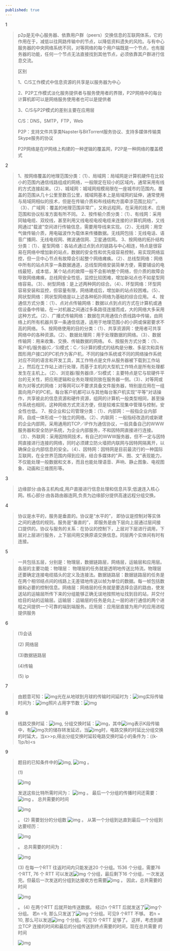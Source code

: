 ```yaml
---
published: true
---
```

1

> p2p是无中心服务器、依靠用户群（peers）交换信息的互联网体系，它的作用在于，减低以往网路传输中的节点，以降低资料遗失的风险。与有中心服务器的中央网络系统不同，对等网络的每个用户端既是一个节点，也有服务器的功能，任何一个节点无法直接找到其他节点，必须依靠其户群进行信息交流。
>
> 区别
>
> 1、C/S工作模式中信息资源的共享是以服务器为中心
>
> 2、P2P工作模式淡化服务提供者与服务使用者的界限，P2P网络中的每台计算机即可以是网络服务使用者也可以是提供者
>
> 3、C/S与P2P模式的差别主要在应用层
>
> C/S：DNS，SMTP，FTP，Web
>
> P2P：支持文件共享类Napster与BitTorrent服务协议、支持多媒体传输类Skype服务的协议
>
> P2P网络是在IP网络上构建的一种逻辑的覆盖网，P2P是一种网络的覆盖模式

2

> 1、按网络覆盖的地理范围分类：（1）、局域网：局域网是计算机硬件在比较小的范围内通信线路组成的网络，一般限定在较小的区域内，通常采用有线的方式连接起来。（2）、城域网：城域网规模局限在一座城市的范围内，覆盖的范围从几十公里至数百公里，城域网基本上是局域网的延伸，通常使用与局域网相似的技术，但是在传输介质和布线结构方面牵涉范围比较广。（3）、广域网：覆盖的地理范围非常广，又称远程网，在采用的技术、应用范围和协议标准方面有所不同。 2、按传榆介质分类：（1）、有线网：采用同轴电缆、双绞线，甚至利用又线电视电视电缆来连接的计算机网络，又线网通过"载波"空间进行传输信息，需要用导线来实现。（2）、无线网：用空气做传输介质，用电磁波作为载体来传播数据。无线网包括：无线电话、语音广播网、无线电视网、微波通信网、卫星通信网。 3、按网络的拓扑结构分类：（1）、星型网络：各站点通过点到点的链路与中心相连，特点是很容易在网络中增加新的站点，数据的安全性和优先级容易控制，易实现网络监控，但一旦中心节点有故障会引起整个网络瘫痪。（2）、总线型网络：网络中所有的站点共享一条数据通道，总线型网络安装简单方便，需要铺设的电线最短，成本低，某个站点的故障一般不会影响整个网络，但介质的故障会导致网络瘫痪，总线网安全性低，监控比较困难，增加新站点也不如星型网络容易。（3）、树型网络：是上述两种网的综合。（4）、环型网络：环型网容易安装和监控，但容量有限，网络建成后，增加新的站点较困难。（5）、网状型网络：网状型网络是以上述各种拓扑网络为基础的综合应用。 4、按通信方式分类：（1）、点对点传输网络：数据以点到点的方式在计算机或通信设备中传输，在一对机器之间通过多条路径连接而成，大的网络大多采用这种方式。（2）、广播式传输网络：数据在共用通信介质线路中传输，由网络上的所有机器共享一条通信信道，适用于地理范围小的小网或保密要求不高的网络。 5、按网络使用的目的分类：（1）、共享资源网：使用者可共享网络中的各种资源。（2）、数据处理网：用于处理数据的网络。（3）、数据传输网：用来收集、交换、传输数据的网络。 6、按服务方式分类：（1）、客户机/服务器(C／S)模式：C／S计算的模式的结构是分散、多层次和具有图形用户接口的PC机作为客户机，不同的操作系统或不同的网络操作系统对应不同的语言和开发工具，其工作特点是文件从服务器被下载到工作站上，然后在工作站上进行处理，而基于主机的大型机工作特点是所有处理都发生在主机上。（2）、浏览器/服务器(B／S)模式：主要特点是它与软硬件平台的无关性，把应用逻辑和业务处理规则放在服务器一侧。（3）、对等网或称为对等式的网络：对等网可以不要求具备文件服务器，特别是应用在一组面向用户的PC机，每台客户机都可以与其他每台客户机实现"平等"对话操作，共享彼此的信息资源和硬件资源，组网的计算机一般类型相同，甚至操作系统也相同，这种网络方式灵活方便，但是较难实现集中管理与控制，安全性也低。 7、按企业和公司管理分类：（1）、内部网：一般指企业内部网，自成一体形成一个独立的网络。（2）、内联网：一般指经改造的或新建的企业内部网，采用通用的TCP／IP作为通信协议，一般具备自己的WWW服务器和安全防护系统，为企业内部服务，不和因特网直接进行连接。（3）、外联网：采用因特网技术，有自己的WWW服务器，但不一定与因特网直接进行连接的网络，同时必须建立防火墙把内联网与因特网隔离开，以确保企业内部信息的安全。（4）、因特网：因特网是目前最流行的一种国际互联网，在全世界范围内得到应用，结合多媒体的"声、图、文"表现能力，不仅能处理一般数据和文本，而且也能处理语音、声响、静止图象、电视图象、动画和三维图形等。

3

> 边缘部分:由各主机构成,用户直接进行信息处理和信息共享;低速连入核心网。核心部分:由各路由器连网,负责为边缘部分提供高速远程分组交换。

4

> 协议是水平的，服务是垂直的。协议是“水平的”， 即协议是控制对等实体之间的通信的规则。服务是“垂直的”， 即服务是由下层向上层通过层间接口提供的。协议与服务的关系：在协议的控制下，上层对下层进行调用，下层对上层进行服务，上下层间用交换原语交换信息。同层两个实体间有时有连接。

5

> 一共包括五层，分别是：物理层，数据链路层，网络层，运输层和应用层。各层的主要功能：物理层： 物理层的任务就是透明地传送比特流。物理层还要确定连接电缆插头的定义及连接法。数据链路层：数据链路层的任务是在两个相邻结点间的线路上无差错地传送以帧为单位的数据。每一帧包括数据和必要的控制信息。网络层：网络层的任务就是要选择合适的路由，使发送站的运输层所传下来的分组能够正确无误地按照地址找到目的站，并交付给目的站的运输层。运输层：运输层的任务是向上一层的进行通信的两个进程之间提供一个可靠的端到端服务。应用层：应用层直接为用户的应用进程提供服务

6

> (1)会话
>
> (2) 网络层
>
> (3)数据链路层
>
> (4)传输
>
> (5) ip

7

> 由题意可知：![img](https://mooc1-1.chaoxing.com/ananas/latex/p/3556342)光在从地球到月球的传输时间延时为：![img](https://mooc1-1.chaoxing.com/ananas/latex/p/3556344)实际传输时间为：![img](https://mooc1-1.chaoxing.com/ananas/latex/p/3223968)照片占用字节数：![img](https://mooc1-1.chaoxing.com/ananas/latex/p/3556348)

8

> 线路交换时延：![img](https://mooc1-1.chaoxing.com/ananas/latex/p/3556042), 分组交换时延：![img](https://mooc1-1.chaoxing.com/ananas/latex/p/3556043)，其中![img](https://mooc1-1.chaoxing.com/ananas/latex/p/3556044)表示K段传输中，有![img](https://mooc1-1.chaoxing.com/ananas/latex/p/2008293)次的储存转发延迟，当![img](https://mooc1-1.chaoxing.com/ananas/latex/p/3556045)时，电路交换的时延比分组交换的时延大，当x>>p,得出分组交换时延较电路交换时延小的条件为：((k-1)p/b)<s

9

> 题目的已知条件中的![img](https://mooc1-1.chaoxing.com/ananas/latex/p/3556356), ![img](https://mooc1-1.chaoxing.com/ananas/latex/p/3556357) 。
>
> (1)
>
> ![img](https://mooc1-1.chaoxing.com/ananas/latex/p/3556359)
>
> 发送这些比特所需时间为： ![img](https://mooc1-1.chaoxing.com/ananas/latex/p/3556360) 。
> 最后一个分组的传播时间还需要：![img](https://mooc1-1.chaoxing.com/ananas/latex/p/3556363) 。
> 总共需要的时间
>
> ![img](https://mooc1-1.chaoxing.com/ananas/latex/p/3556366)
>
> 。
> (2) 需要划分的分组数 ![img](https://mooc1-1.chaoxing.com/ananas/latex/p/3556367) 。
> 从第一个分组到达直到最后一个分组到达要经历：
>
> ![img](https://mooc1-1.chaoxing.com/ananas/latex/p/3556369)
>
> 。
> 总共需要的时间为：
>
> ![img](https://mooc1-1.chaoxing.com/ananas/latex/p/3556371)
>
> 
> (3) 在每一个RTT 往返时间内只能发送20 个分组。1536 个分组，需要76 个RTT, 76 个
> RTT 可以发送![img](https://mooc1-1.chaoxing.com/ananas/latex/p/3556373) 个分组，最后剩下16 个分组，一次发送完。但最后一次发送的分组到达接收方也需要![img](https://mooc1-1.chaoxing.com/ananas/latex/p/3556375) 。
> 因此，总共需要的时间 
>
> ![img](https://mooc1-1.chaoxing.com/ananas/latex/p/3556388)
>
>  。
> (4) 在两个RTT 后就开始传送数据。
>   ​经过n 个RTT 后就发送了![img](https://mooc1-1.chaoxing.com/ananas/latex/p/3556380)个分组。
>   ​若n =9, 那么只发送了![img](https://mooc1-1.chaoxing.com/ananas/latex/p/3556381) 个分组。可见9 个RTT 不够。
>   ​若n = 10, 那么可以发送![img](https://mooc1-1.chaoxing.com/ananas/latex/p/3556382) 个分组。可见10 个RTT 足够了。
>   ​这样，考虑到建立TCP 连接的时间和最后的分组传送到终点需要的时间，现在总共需要
> 的时间
>
> ![img](https://mooc1-1.chaoxing.com/ananas/latex/p/3556385)
